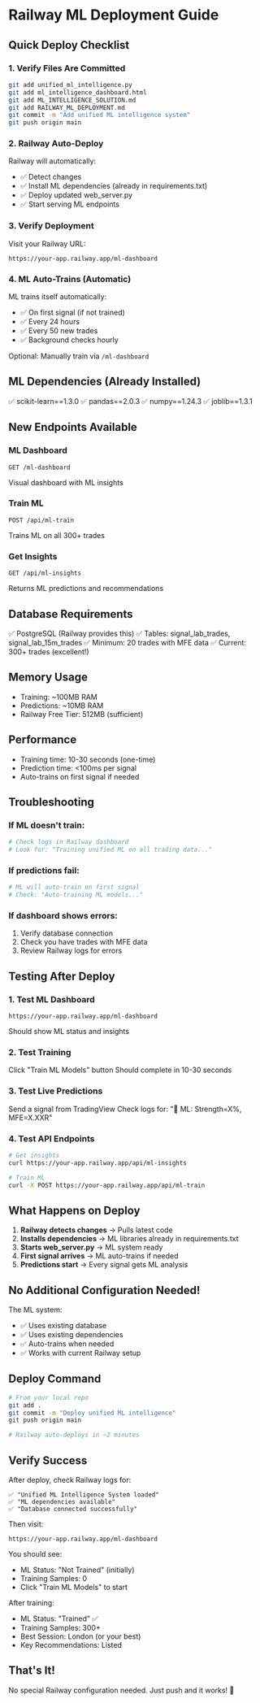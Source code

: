 # Railway ML Deployment Guide

## Quick Deploy Checklist

### 1. Verify Files Are Committed
```bash
git add unified_ml_intelligence.py
git add ml_intelligence_dashboard.html
git add ML_INTELLIGENCE_SOLUTION.md
git add RAILWAY_ML_DEPLOYMENT.md
git commit -m "Add unified ML intelligence system"
git push origin main
```

### 2. Railway Auto-Deploy
Railway will automatically:
- ✅ Detect changes
- ✅ Install ML dependencies (already in requirements.txt)
- ✅ Deploy updated web_server.py
- ✅ Start serving ML endpoints

### 3. Verify Deployment
Visit your Railway URL:
```
https://your-app.railway.app/ml-dashboard
```

### 4. ML Auto-Trains (Automatic)
ML trains itself automatically:
- ✅ On first signal (if not trained)
- ✅ Every 24 hours
- ✅ Every 50 new trades
- ✅ Background checks hourly

Optional: Manually train via `/ml-dashboard`

## ML Dependencies (Already Installed)
✅ scikit-learn==1.3.0
✅ pandas==2.0.3
✅ numpy==1.24.3
✅ joblib==1.3.1

## New Endpoints Available

### ML Dashboard
```
GET /ml-dashboard
```
Visual dashboard with ML insights

### Train ML
```
POST /api/ml-train
```
Trains ML on all 300+ trades

### Get Insights
```
GET /api/ml-insights
```
Returns ML predictions and recommendations

## Database Requirements
✅ PostgreSQL (Railway provides this)
✅ Tables: signal_lab_trades, signal_lab_15m_trades
✅ Minimum: 20 trades with MFE data
✅ Current: 300+ trades (excellent!)

## Memory Usage
- Training: ~100MB RAM
- Predictions: ~10MB RAM
- Railway Free Tier: 512MB (sufficient)

## Performance
- Training time: 10-30 seconds (one-time)
- Prediction time: <100ms per signal
- Auto-trains on first signal if needed

## Troubleshooting

### If ML doesn't train:
```python
# Check logs in Railway dashboard
# Look for: "Training unified ML on all trading data..."
```

### If predictions fail:
```python
# ML will auto-train on first signal
# Check: "Auto-training ML models..."
```

### If dashboard shows errors:
1. Verify database connection
2. Check you have trades with MFE data
3. Review Railway logs for errors

## Testing After Deploy

### 1. Test ML Dashboard
```
https://your-app.railway.app/ml-dashboard
```
Should show ML status and insights

### 2. Test Training
Click "Train ML Models" button
Should complete in 10-30 seconds

### 3. Test Live Predictions
Send a signal from TradingView
Check logs for: "🤖 ML: Strength=X%, MFE=X.XXR"

### 4. Test API Endpoints
```bash
# Get insights
curl https://your-app.railway.app/api/ml-insights

# Train ML
curl -X POST https://your-app.railway.app/api/ml-train
```

## What Happens on Deploy

1. **Railway detects changes** → Pulls latest code
2. **Installs dependencies** → ML libraries already in requirements.txt
3. **Starts web_server.py** → ML system ready
4. **First signal arrives** → ML auto-trains if needed
5. **Predictions start** → Every signal gets ML analysis

## No Additional Configuration Needed!

The ML system:
- ✅ Uses existing database
- ✅ Uses existing dependencies
- ✅ Auto-trains when needed
- ✅ Works with current Railway setup

## Deploy Command

```bash
# From your local repo
git add .
git commit -m "Deploy unified ML intelligence"
git push origin main

# Railway auto-deploys in ~2 minutes
```

## Verify Success

After deploy, check Railway logs for:
```
✅ "Unified ML Intelligence System loaded"
✅ "ML dependencies available"
✅ "Database connected successfully"
```

Then visit:
```
https://your-app.railway.app/ml-dashboard
```

You should see:
- ML Status: "Not Trained" (initially)
- Training Samples: 0
- Click "Train ML Models" to start

After training:
- ML Status: "Trained" ✅
- Training Samples: 300+
- Best Session: London (or your best)
- Key Recommendations: Listed

## That's It!

No special Railway configuration needed. Just push and it works! 🚀
